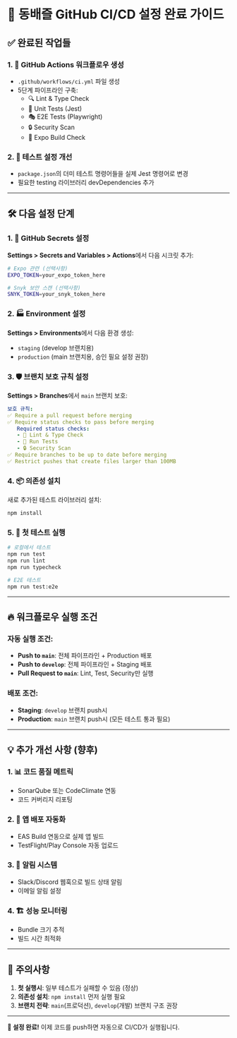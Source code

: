 # 🚀 동배즐 GitHub CI/CD 설정 완료 가이드

## ✅ 완료된 작업들

### 1. 📝 GitHub Actions 워크플로우 생성
- `.github/workflows/ci.yml` 파일 생성
- 5단계 파이프라인 구축:
  - 🔍 Lint & Type Check
  - 🧪 Unit Tests (Jest)  
  - 🎭 E2E Tests (Playwright)
  - 🔒 Security Scan
  - 📱 Expo Build Check

### 2. 🧪 테스트 설정 개선
- `package.json`의 더미 테스트 명령어들을 실제 Jest 명령어로 변경
- 필요한 testing 라이브러리 devDependencies 추가

---

## 🛠️ 다음 설정 단계

### 1. 🔐 GitHub Secrets 설정

**Settings > Secrets and Variables > Actions**에서 다음 시크릿 추가:

```bash
# Expo 관련 (선택사항)
EXPO_TOKEN=your_expo_token_here

# Snyk 보안 스캔 (선택사항)  
SNYK_TOKEN=your_snyk_token_here
```

### 2. 🏭 Environment 설정

**Settings > Environments**에서 다음 환경 생성:
- `staging` (develop 브랜치용)
- `production` (main 브랜치용, 승인 필요 설정 권장)

### 3. 🛡️ 브랜치 보호 규칙 설정

**Settings > Branches**에서 `main` 브랜치 보호:

```yaml
보호 규칙:
✅ Require a pull request before merging
✅ Require status checks to pass before merging
   Required status checks:
   - 📝 Lint & Type Check
   - 🧪 Run Tests  
   - 🔒 Security Scan
✅ Require branches to be up to date before merging
✅ Restrict pushes that create files larger than 100MB
```

### 4. 📦 의존성 설치

새로 추가된 테스트 라이브러리 설치:

```bash
npm install
```

### 5. 🧪 첫 테스트 실행

```bash
# 로컬에서 테스트
npm run test
npm run lint
npm run typecheck

# E2E 테스트
npm run test:e2e
```

---

## 🔥 워크플로우 실행 조건

### 자동 실행 조건:
- **Push to `main`**: 전체 파이프라인 + Production 배포
- **Push to `develop`**: 전체 파이프라인 + Staging 배포  
- **Pull Request to `main`**: Lint, Test, Security만 실행

### 배포 조건:
- **Staging**: `develop` 브랜치 push시
- **Production**: `main` 브랜치 push시 (모든 테스트 통과 필요)

---

## 💡 추가 개선 사항 (향후)

### 1. 📊 코드 품질 메트릭
- SonarQube 또는 CodeClimate 연동
- 코드 커버리지 리포팅

### 2. 📱 앱 배포 자동화
- EAS Build 연동으로 실제 앱 빌드
- TestFlight/Play Console 자동 업로드

### 3. 🔔 알림 시스템
- Slack/Discord 웹훅으로 빌드 상태 알림
- 이메일 알림 설정

### 4. 🏗️ 성능 모니터링
- Bundle 크기 추적
- 빌드 시간 최적화

---

## 🚨 주의사항

1. **첫 실행시**: 일부 테스트가 실패할 수 있음 (정상)
2. **의존성 설치**: `npm install` 먼저 실행 필요
3. **브랜치 전략**: `main`(프로덕션), `develop`(개발) 브랜치 구조 권장

---

**🎉 설정 완료!** 이제 코드를 push하면 자동으로 CI/CD가 실행됩니다.

